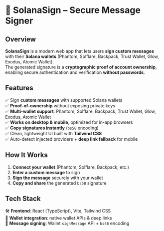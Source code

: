 # 🔐 SolanaSign – Secure Message Signer  

## **Overview**  
**SolanaSign** is a modern web app that lets users **sign custom messages** with their **Solana wallets** (Phantom, Solflare, Backpack, Trust Wallet, Glow, Exodus, Atomic Wallet).  
The generated signature is a **cryptographic proof of account ownership**, enabling secure authentication and verification **without passwords**.  

## **Features**  
✅ Sign **custom messages** with supported Solana wallets  
✅ **Proof-of-ownership** without exposing private keys  
✅ **Multi-wallet support**: Phantom, Solflare, Backpack, Trust Wallet, Glow, Exodus, Atomic Wallet  
✅ **Works on desktop & mobile**, optimized for in-app browsers  
✅ **Copy signatures instantly** (`bs58` encoding)  
✅ Clean, lightweight UI built with **Tailwind CSS**  
✅ Auto-detect injected providers + **deep link fallback** for mobile  

## **How It Works**  
1. **Connect your wallet** (Phantom, Solflare, Backpack, etc.)  
2. **Enter a custom message** to sign  
3. **Sign the message** securely with your wallet  
4. **Copy and share** the generated `bs58` signature  

## **Tech Stack**  
🛠 **Frontend**: React (TypeScript), Vite, Tailwind CSS  
🔗 **Wallet integration**: native wallet APIs & deep links  
🔐 **Message signing**: Wallet `signMessage` API + `bs58` encoding
